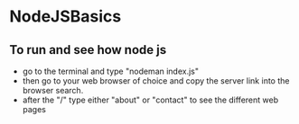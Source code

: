 # NodeJSBasics

## To run and see how node js
- go to the terminal and type "nodeman index.js"
- then go to your web browser of choice and copy the server link into the browser search.
- after the "/" type either "about" or "contact" to see the different web pages

